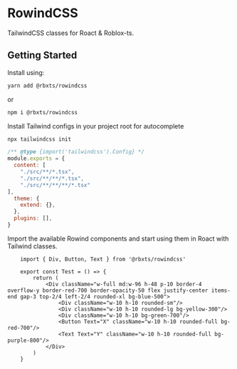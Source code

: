 # RowindCSS
TailwindCSS classes for Roact & Roblox-ts.

## Getting Started
Install using:
```bash
yarn add @rbxts/rowindcss
```
or
```bash
npm i @rbxts/rowindcss
```

Install Tailwind configs in your project root for autocomplete
```bash
npx tailwindcss init
```

```js
/** @type {import('tailwindcss').Config} */
module.exports = {
  content: [
    "./src/**/*.tsx",
    "./src/**/**/*.tsx",
    "./src/**/**/**/*.tsx"
],
  theme: {
    extend: {},
  },
  plugins: [],
}
```

Import the available Rowind components and start using them in Roact with Tailwind classes.
```tsx
    import { Div, Button, Text } from '@rbxts/rowindcss'

    export const Test = () => {
        return (
            <Div className="w-full md:w-96 h-48 p-10 border-4 overflow-y border-red-700 border-opacity-50 flex justify-center items-end gap-3 top-2/4 left-2/4 rounded-xl bg-blue-500">
                <Div className="w-10 h-10 rounded-sm"/>
                <Div className="w-10 h-10 rounded-lg bg-yellow-300"/>
                <Div className="w-10 h-10 bg-green-700"/>
                <Button Text="X" className="w-10 h-10 rounded-full bg-red-700"/>
                <Text Text="Y" className="w-10 h-10 rounded-full bg-purple-800"/>
            </Div>
        )
    }
```
